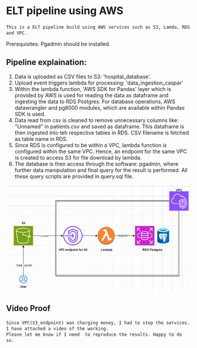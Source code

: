 # ELT pipeline using AWS
    This is a ELT pipeline build using AWS services such as S3, Lamda, RDS and VPC.

Prerequisites:
    Pgadmin should be installed.

## Pipeline explaination:
1. Data is uploaded as CSV files to S3: 'hospital_database'.
2. Upload event triggers lambda for processing: 'data_ingestion_caspar'
3. Within the lambda function, 'AWS SDK for Pandas' layer which is provided by AWS is used for 
reading the data as dataframe and ingesting the data to RDS Postgres. For database operations, 
AWS datawrangler and pg8000 modules, which are available within Pandas SDK is used.
4. Data read from csv is cleaned to remove unnecessary columns like: "Unnamed" in patients.csv and 
saved as dataframe. This dataframe is then ingested into teh respective tables in RDS. CSV 
filename is fetched as table name in RDS.
5. Since RDS is configured to be within a VPC, lambda function is configured within the same VPC. 
Hence, an endpoint for the same VPC is created to access S3 for file download by lambda.
6. The database is then access through the software: pgadmin, where further data manipulation and
final query for the result is performed. All these query scripts are provided in query.sql file.

![Architecture](architecture.png)


## Video Proof
    Since VPC(S3_endpoint) was charging money, I had to stop the services. I have attached a video of the working.
    Please let me know if I need  to reproduce the results. Happy to do so.

    
    
